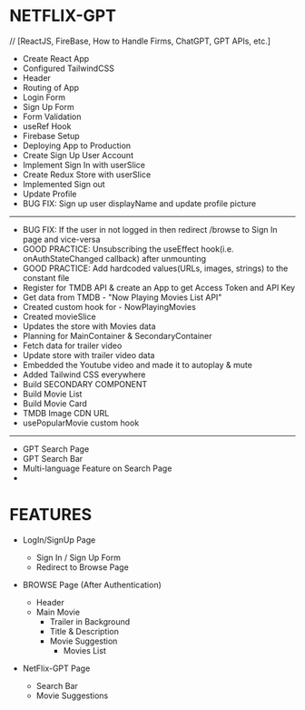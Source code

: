 # NETFLIX-GPT
// [ReactJS, FireBase, How to Handle Firms, ChatGPT, GPT APIs, etc.]
- Create React App
- Configured TailwindCSS
- Header
- Routing of App
- Login Form
- Sign Up Form
- Form Validation
- useRef Hook
- Firebase Setup
- Deploying App to Production
- Create Sign Up User Account
- Implement Sign In with userSlice
- Create Redux Store with userSlice 
- Implemented Sign out
- Update Profile
- BUG FIX: Sign up user displayName and update profile picture
---------------------------------------------------------------------------------------------------------
- BUG FIX: If the user in not logged in then redirect /browse to Sign In page and vice-versa
- GOOD PRACTICE: Unsubscribing the useEffect hook(i.e. onAuthStateChanged callback) after unmounting
- GOOD PRACTICE: Add hardcoded values(URLs, images, strings) to the constant file
- Register for TMDB API & create an App to get Access Token and API Key
- Get data from TMDB - "Now Playing Movies List API"
- Created custom hook for - NowPlayingMovies
- Created movieSlice
- Updates the store with Movies data
- Planning for MainContainer & SecondaryContainer 
- Fetch data for trailer video
- Update store with trailer video data
- Embedded the Youtube video and made it to autoplay & mute 
- Added Tailwind CSS everywhere
- Build SECONDARY COMPONENT
- Build Movie List
- Build Movie Card
- TMDB Image CDN URL
- usePopularMovie custom hook
----------------------------------------------------------------------------------------------------------
- GPT Search Page
- GPT Search Bar
- Multi-language Feature on Search Page
- 


# FEATURES
* LogIn/SignUp Page
    - Sign In / Sign Up Form
    - Redirect to Browse Page

* BROWSE Page (After Authentication)
    - Header
    - Main Movie
        - Trailer in Background
        - Title & Description
        - Movie Suggestion
            - Movies List 

* NetFlix-GPT Page
    - Search Bar
    - Movie Suggestions
